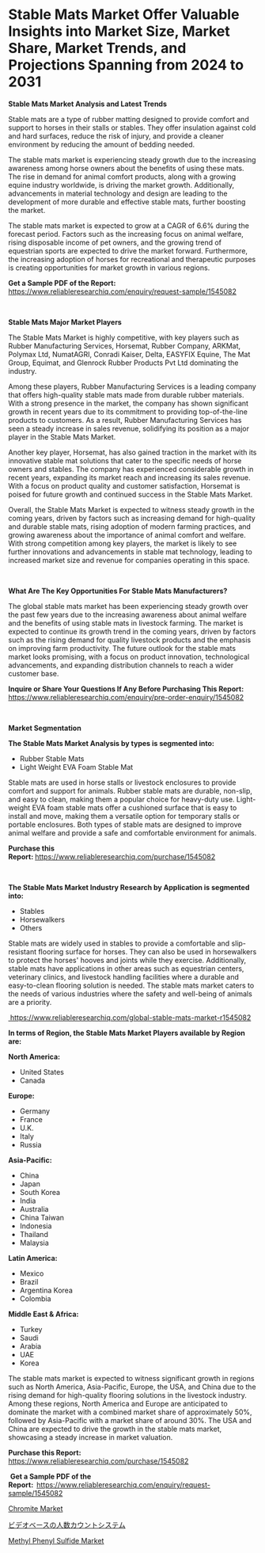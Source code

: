 <p><h1>Stable Mats Market Offer Valuable Insights into Market Size, Market Share, Market Trends, and Projections Spanning from 2024 to 2031</h1></p><p><strong>Stable Mats Market Analysis and Latest Trends</strong></p>
<p><p>Stable mats are a type of rubber matting designed to provide comfort and support to horses in their stalls or stables. They offer insulation against cold and hard surfaces, reduce the risk of injury, and provide a cleaner environment by reducing the amount of bedding needed.</p><p>The stable mats market is experiencing steady growth due to the increasing awareness among horse owners about the benefits of using these mats. The rise in demand for animal comfort products, along with a growing equine industry worldwide, is driving the market growth. Additionally, advancements in material technology and design are leading to the development of more durable and effective stable mats, further boosting the market.</p><p>The stable mats market is expected to grow at a CAGR of 6.6% during the forecast period. Factors such as the increasing focus on animal welfare, rising disposable income of pet owners, and the growing trend of equestrian sports are expected to drive the market forward. Furthermore, the increasing adoption of horses for recreational and therapeutic purposes is creating opportunities for market growth in various regions.</p></p>
<p><strong>Get a Sample PDF of the Report:&nbsp;</strong> <a href="https://www.reliableresearchiq.com/enquiry/request-sample/1545082">https://www.reliableresearchiq.com/enquiry/request-sample/1545082</a></p>
<p>&nbsp;</p>
<p><strong>Stable Mats Major Market Players</strong></p>
<p><p>The Stable Mats Market is highly competitive, with key players such as Rubber Manufacturing Services, Horsemat, Rubber Company, ARKMat, Polymax Ltd, NumatAGRI, Conradi Kaiser, Delta, EASYFIX Equine, The Mat Group, Equimat, and Glenrock Rubber Products Pvt Ltd dominating the industry.</p><p>Among these players, Rubber Manufacturing Services is a leading company that offers high-quality stable mats made from durable rubber materials. With a strong presence in the market, the company has shown significant growth in recent years due to its commitment to providing top-of-the-line products to customers. As a result, Rubber Manufacturing Services has seen a steady increase in sales revenue, solidifying its position as a major player in the Stable Mats Market.</p><p>Another key player, Horsemat, has also gained traction in the market with its innovative stable mat solutions that cater to the specific needs of horse owners and stables. The company has experienced considerable growth in recent years, expanding its market reach and increasing its sales revenue. With a focus on product quality and customer satisfaction, Horsemat is poised for future growth and continued success in the Stable Mats Market.</p><p>Overall, the Stable Mats Market is expected to witness steady growth in the coming years, driven by factors such as increasing demand for high-quality and durable stable mats, rising adoption of modern farming practices, and growing awareness about the importance of animal comfort and welfare. With strong competition among key players, the market is likely to see further innovations and advancements in stable mat technology, leading to increased market size and revenue for companies operating in this space.</p></p>
<p>&nbsp;</p>
<p><strong>What Are The Key Opportunities For Stable Mats Manufacturers?</strong></p>
<p><p>The global stable mats market has been experiencing steady growth over the past few years due to the increasing awareness about animal welfare and the benefits of using stable mats in livestock farming. The market is expected to continue its growth trend in the coming years, driven by factors such as the rising demand for quality livestock products and the emphasis on improving farm productivity. The future outlook for the stable mats market looks promising, with a focus on product innovation, technological advancements, and expanding distribution channels to reach a wider customer base.</p></p>
<p><strong>Inquire or Share Your Questions If Any Before Purchasing This Report:</strong> <a href="https://www.reliableresearchiq.com/enquiry/pre-order-enquiry/1545082">https://www.reliableresearchiq.com/enquiry/pre-order-enquiry/1545082</a></p>
<p>&nbsp;</p>
<p><strong>Market Segmentation</strong></p>
<p><strong>The Stable Mats Market Analysis by types is segmented into:</strong></p>
<p><ul><li>Rubber Stable Mats</li><li>Light Weight EVA Foam Stable Mat</li></ul></p>
<p><p>Stable mats are used in horse stalls or livestock enclosures to provide comfort and support for animals. Rubber stable mats are durable, non-slip, and easy to clean, making them a popular choice for heavy-duty use. Light-weight EVA foam stable mats offer a cushioned surface that is easy to install and move, making them a versatile option for temporary stalls or portable enclosures. Both types of stable mats are designed to improve animal welfare and provide a safe and comfortable environment for animals.</p></p>
<p><strong>Purchase this Report:&nbsp;</strong><a href="https://www.reliableresearchiq.com/purchase/1545082">https://www.reliableresearchiq.com/purchase/1545082</a></p>
<p>&nbsp;</p>
<p><strong>The Stable Mats Market Industry Research by Application is segmented into:</strong></p>
<p><ul><li>Stables</li><li>Horsewalkers</li><li>Others</li></ul></p>
<p><p>Stable mats are widely used in stables to provide a comfortable and slip-resistant flooring surface for horses. They can also be used in horsewalkers to protect the horses' hooves and joints while they exercise. Additionally, stable mats have applications in other areas such as equestrian centers, veterinary clinics, and livestock handling facilities where a durable and easy-to-clean flooring solution is needed. The stable mats market caters to the needs of various industries where the safety and well-being of animals are a priority.</p></p>
<p><a href="https://www.reliableresearchiq.com/global-stable-mats-market-r1545082">&nbsp;https://www.reliableresearchiq.com/global-stable-mats-market-r1545082</a></p>
<p><strong>In terms of Region, the Stable Mats Market Players available by Region are:</strong></p>
<p>
    <p> <strong> North America: </strong>
        <ul>
            <li>United States</li>
            <li>Canada</li>
        </ul>
        </p> 
    <p> <strong> Europe: </strong>
        <ul>
            <li>Germany</li>
            <li>France</li>
            <li>U.K.</li>
            <li>Italy</li>
            <li>Russia</li>
        </ul>
        </p> 
    <p> <strong> Asia-Pacific: </strong>
        <ul>
            <li>China</li>
            <li>Japan</li>
            <li>South Korea</li>
            <li>India</li>
            <li>Australia</li>
            <li>China Taiwan</li>
            <li>Indonesia</li>
            <li>Thailand</li>
            <li>Malaysia</li>
        </ul>
        </p> 
    <p> <strong> Latin America: </strong>
        <ul>
            <li>Mexico</li>
            <li>Brazil</li>
            <li>Argentina Korea</li>
            <li>Colombia</li>
        </ul>
        </p> 
    <p> <strong> Middle East & Africa: </strong>
        <ul>
            <li>Turkey</li>
            <li>Saudi</li>
            <li>Arabia</li>
            <li>UAE</li>
            <li>Korea</li>
        </ul>
    </p>
    </p>
<p><p>The stable mats market is expected to witness significant growth in regions such as North America, Asia-Pacific, Europe, the USA, and China due to the rising demand for high-quality flooring solutions in the livestock industry. Among these regions, North America and Europe are anticipated to dominate the market with a combined market share of approximately 50%, followed by Asia-Pacific with a market share of around 30%. The USA and China are expected to drive the growth in the stable mats market, showcasing a steady increase in market valuation.</p></p>
<p><strong>Purchase this Report: </strong><a href="https://www.reliableresearchiq.com/purchase/1545082">https://www.reliableresearchiq.com/purchase/1545082</a></p>
<p>&nbsp;<strong>Get a Sample PDF of the Report:&nbsp;&nbsp;</strong><a href="https://www.reliableresearchiq.com/enquiry/request-sample/1545082">https://www.reliableresearchiq.com/enquiry/request-sample/1545082</a></p>
<p><strong></strong></p>
<p><p><a href="https://medium.com/@joshavis90/global-chromite-market-analysis-trends-forecasts-and-growth-opportunities-2024-2031-in-183-a921afb09aa7">Chromite Market</a></p><p><a href="https://github.com/mohamedbakry57/Market-Research-Report-List-5/blob/main/74408586304.md">ビデオベースの人数カウントシステム</a></p><p><a href="https://medium.com/@caseywiza1946/methyl-phenyl-sulfide-market-overview-global-market-trends-and-future-prospects-from-2024-to-2031-5dc037cf1545">Methyl Phenyl Sulfide Market</a></p></p>